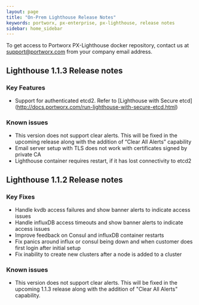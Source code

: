 ```yaml
---
layout: page
title: "On-Prem Lighthouse Release Notes"
keywords: portworx, px-enterprise, px-lighthouse, release notes
sidebar: home_sidebar
---
```


To get access to Portworx PX-Lighthouse docker repository, contact us at support@portworx.com from your company email address.

## Lighthouse 1.1.3 Release notes

### Key Features

* Support for authenticated etcd2. Refer to [Lighthouse with Secure etcd] (http://docs.portworx.com/run-lighthouse-with-secure-etcd.html)

### Known issues

* This version does not support clear alerts. This will be fixed in the upcoming release along with the addition of “Clear All Alerts” capability
* Email server setup with TLS does not work with certificates signed by private CA
* Lighthouse container requires restart, if it has lost connectivity to etcd2

## Lighthouse 1.1.2 Release notes


### Key Fixes

* Handle kvdb access failures and show banner alerts to indicate access issues
* Handle influxDB access timeouts and show banner alerts to indicate access issues
* Improve feedback on Consul and influxDB container restarts
* Fix panics around influx or consul being down and when customer does first login after initial setup
* Fix inability to create new clusters after a node is added to a cluster

### Known issues

* This version does not support clear alerts. This will be fixed in the upcoming 1.1.3 release along with the addition of "Clear All Alerts" capability.

